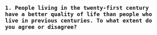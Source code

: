 ## `1. People living in the twenty-first century have a better quality of life than people who live in previous centuries. To what extent do you agree or disagree?`

